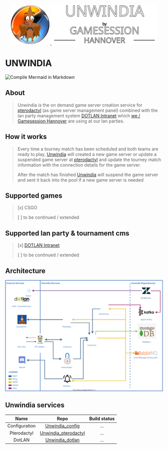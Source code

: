 <p align="center">
  <a href="https://github.com/gsh-lan/unwindia" target="blank"><img src="./.resources/images/logo.png" height="128" alt="unwindia logo">
  <a href="https://github.com/gsh-lan/unwindia" target="blank"><img src="./.resources/images/header.svg" height="128" alt="unwindia header" /></a>
</p>

# UNWINDIA

![Compile Mermaid in Markdown](https://github.com/GSH-LAN/Unwindia/workflows/Compile%20Mermaid%20in%20Markdown/badge.svg?branch=master)

## About
> Unwindia is the on demand game server creation service for [pterodactyl](https://pterodactyl.io/) (as game server management panel) combined with the lan party management system [DOTLAN Intranet](http://intranet.dotlan.net/news/) which [we / Gamesession Hannover](https://xxl.gsh-lan.com/news/) are using at our lan parties.

## How it works
> Every time a tourney match has been scheduled and both teams are ready to play, [Unwindia](https://github.com/GSH-LAN/Unwindia) will created a new game server or update a suspended game server at [pterodactyl](https://pterodactyl.io/) and update the tourney match information with the connection details for the game server.
>
> After the match has finished [Unwindia](https://github.com/GSH-LAN/Unwindia) will suspend the game server and sent it back into the pool if a new game server is needed

## Supported games
> [x] CSGO
>
> [ ] to be continued / extended

## Supported lan party & tournament cms
> [x] [DOTLAN Intranet](http://intranet.dotlan.net/news/)
>
> [ ] to be continued / extended

## Architecture

![Unwindia-Architecture](./.resources/images/unwindia_architecture.svg)

## Unwindia services
| Name | Repo | Build status |
|:---:|:---:|:---:|
| Configuration | [Unwindia_config](https://github.com/GSH-LAN/Unwindia_config) | ... |
| Pterodactyl | [Unwindia_pterodactyl](https://github.com/GSH-LAN/Unwindia_pterodactyl) | ... |
| DotLAN | [Unwindia_dotlan](https://github.com/GSH-LAN/Unwindia_dotlan) | ... |
